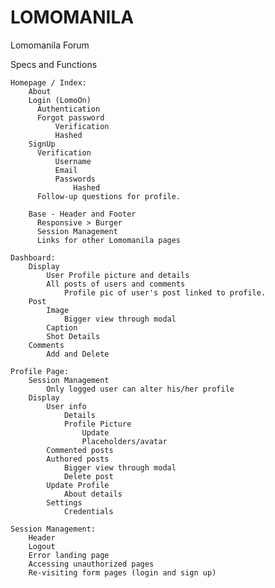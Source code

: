 # LOMOMANILA
Lomomanila Forum

Specs and Functions

	Homepage / Index:
		About
		Login (LomoOn)
		  Authentication
		  Forgot password
			  Verification
			  Hashed
		SignUp
		  Verification
			  Username
			  Email
			  Passwords
				  Hashed
		  Follow-up questions for profile.

		Base - Header and Footer
		  Responsive > Burger
		  Session Management
		  Links for other Lomomanila pages
		  
	Dashboard:
		Display
			User Profile picture and details
			All posts of users and comments
				Profile pic of user's post linked to profile.
		Post 
			Image
				Bigger view through modal 
			Caption
			Shot Details
		Comments
			Add and Delete
		
	Profile Page:
		Session Management
			Only logged user can alter his/her profile
		Display
			User info
				Details
				Profile Picture
					Update
					Placeholders/avatar
			Commented posts
			Authored posts
				Bigger view through modal
				Delete post
			Update Profile
				About details
			Settings
				Credentials
				
	Session Management:
		Header
		Logout
		Error landing page
		Accessing unauthorized pages
		Re-visiting form pages (login and sign up)
